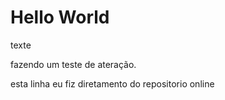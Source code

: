 # Hello World
 texte

 fazendo um teste de ateração.

 esta linha eu fiz diretamento do repositorio online
